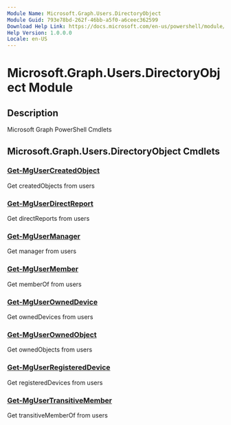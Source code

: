 ```yaml
---
Module Name: Microsoft.Graph.Users.DirectoryObject
Module Guid: 793e78bd-262f-46bb-a5f0-a6ceec362599
Download Help Link: https://docs.microsoft.com/en-us/powershell/module/microsoft.graph.users.directoryobject
Help Version: 1.0.0.0
Locale: en-US
---
```


# Microsoft.Graph.Users.DirectoryObject Module
## Description
Microsoft Graph PowerShell Cmdlets

## Microsoft.Graph.Users.DirectoryObject Cmdlets
### [Get-MgUserCreatedObject](Get-MgUserCreatedObject.md)
Get createdObjects from users

### [Get-MgUserDirectReport](Get-MgUserDirectReport.md)
Get directReports from users

### [Get-MgUserManager](Get-MgUserManager.md)
Get manager from users

### [Get-MgUserMember](Get-MgUserMember.md)
Get memberOf from users

### [Get-MgUserOwnedDevice](Get-MgUserOwnedDevice.md)
Get ownedDevices from users

### [Get-MgUserOwnedObject](Get-MgUserOwnedObject.md)
Get ownedObjects from users

### [Get-MgUserRegisteredDevice](Get-MgUserRegisteredDevice.md)
Get registeredDevices from users

### [Get-MgUserTransitiveMember](Get-MgUserTransitiveMember.md)
Get transitiveMemberOf from users

